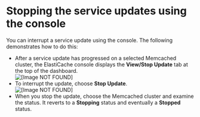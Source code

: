 # Stopping the service updates using the console<a name="stopping-updates-console-memcached"></a>

You can interrupt a service update using the console\. The following demonstrates how to do this:
+ After a service update has progressed on a selected Memcached cluster, the ElastiCache console displays the **View/Stop Update** tab at the top of the dashboard\.  
![\[Image NOT FOUND\]](http://docs.aws.amazon.com/AmazonElastiCache/latest/mem-ug/images/ssp-view-stop.png)
+ To interrupt the update, choose **Stop Update**\.  
![\[Image NOT FOUND\]](http://docs.aws.amazon.com/AmazonElastiCache/latest/mem-ug/images/ssp-stop-1.png)
+ When you stop the update, choose the Memcached cluster and examine the status\. It reverts to a **Stopping** status and eventually a **Stopped** status\.